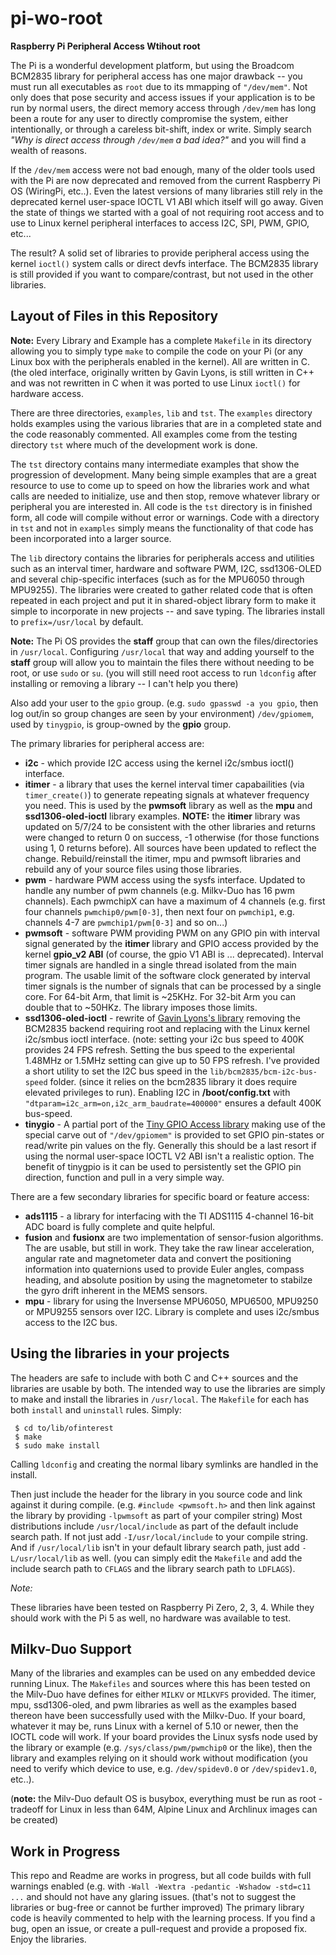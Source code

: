 # pi-wo-root
**Raspberry Pi Peripheral Access Wtihout root**

The Pi is a wonderful development platform, but using the Broadcom BCM2835 library for peripheral access has one major drawback -- you must run all executables as `root` due to its mmapping of `"/dev/mem"`. Not only does that pose security and access issues if your application is to be run by normal users, the direct memory access through `/dev/mem` has long been a route for any user to directly compromise the system, either intentionally, or through a careless bit-shift, index or write. Simply search *"Why is direct access through `/dev/mem` a bad idea?"* and you will find a wealth of reasons.

If the `/dev/mem` access were not bad enough, many of the older tools used with the Pi are now deprecated and removed from the current Raspberry Pi OS (WiringPi, etc..). Even the latest versions of many libraries still rely in the deprecated kernel user-space IOCTL V1 ABI which itself will go away. Given the state of things we started with a goal of not requiring root access and to use to Linux kernel peripheral interfaces to access I2C, SPI, PWM, GPIO, etc...

The result? A solid set of libraries to provide peripheral access using the kernel `ioctl()` system calls or direct devfs interface. The BCM2835 library is still provided if you want to compare/contrast, but not used in the other libraries.

## Layout of Files in this Repository

**Note:** Every Library and Example has a complete `Makefile` in its directory allowing you to simply type `make` to compile the code on your Pi (or any Linux box with the peripherals enabled in the kernel). All are written in C. (the oled interface, originally written by Gavin Lyons, is still written in C++ and was not rewritten in C when it was ported to use Linux `ioctl()` for hardware access.

There are three directories, `examples`, `lib` and `tst`. The `examples` directory holds examples using the various libraries that are in a completed state and the code reasonably commented. All examples come from the testing directory `tst` where much of the development work is done.

The `tst` directory contains many intermediate examples that show the progression of development. Many being simple examples that are a great resource to use to come up to speed on how the libraries work and what calls are needed to initialize, use and then stop, remove whatever library or peripheral you are interested in. All code is the `tst` directory is in finished form, all code will compile without error or warnings. Code with a directory in `tst` and not in `examples` simply means the functionality of that code has been incorporated into a larger source.

The `lib` directory contains the libraries for peripherals access and utilities such as an interval timer, hardware and software PWM, I2C, ssd1306-OLED and several chip-specific interfaces (such as for the MPU6050 through MPU9255). The libraries were created to gather related code that is often repeated in each project and put it in shared-object library form to make it simple to incorporate in new projects -- and save typing. The libraries install to `prefix=/usr/local` by default.

**Note:** The Pi OS provides the **staff** group that can own the files/directories in `/usr/local`. Configuring `/usr/local` that way and adding yourself to the **staff** group will allow you to maintain the files there without needing to be root, or use `sudo` or `su`. (you will still need root access to run `ldconfig` after installing or removing a library -- I can't help you there)

Also add your user to the `gpio` group. (e.g. `sudo gpasswd -a you gpio`, then log out/in so group changes are seen by your environment) `/dev/gpiomem`, used by `tinygpio`, is group-owned by the **gpio** group.

The primary libraries for peripheral access are:

 * **i2c** - which provide I2C access using the kernel i2c/smbus ioctl() interface.
 * **itimer** - a library that uses the kernel interval timer capabailities (via `timer_create()`) to generate repeating signals at whatever frequency you need. This is used by the **pwmsoft** library as well as the **mpu** and **ssd1306-oled-ioctl** library examples. **NOTE:** the **itimer** library was updated on 5/7/24 to be consistent with the other libraries and returns were changed to return 0 on success, -1 otherwise (for those functions using 1, 0 returns before). All sources have been updated to reflect the change. Rebuild/reinstall the itimer, mpu and pwmsoft libraries and rebuild any of your source files using those libraries.
 * **pwm** - hardware PWM access using the sysfs interface. Updated to handle any number of pwm channels (e.g. Milkv-Duo has 16 pwm channels). Each pwmchipX can have a maximum of 4 channels (e.g. first four channels `pwmchip0/pwm[0-3]`, then next four on `pwmchip1`, e.g. channels 4-7 are `pwmchip1/pwm[0-3]` and so on...)
 * **pwmsoft** - software PWM providing PWM on any GPIO pin with interval signal generated by the **itimer** library and GPIO access provided by the kernel **gpio_v2 ABI** (of course, the gpio V1 ABI is ... deprecated). Interval timer signals are handled in a single thread isolated from the main program. The usable limit of the software clock generated by interval timer signals is the number of signals that can be processed by a single core. For 64-bit Arm, that limit is ~25KHz. For 32-bit Arm you can double that to ~50HKz. The library imposes those limits.
 * **ssd1306-oled-ioctl** - rewrite of [Gavin Lyons's library](https://github.com/gavinlyonsrepo/SSD1306_OLED_RPI) removing the BCM2835 backend requiring root and replacing with the Linux kernel i2c/smbus ioctl interface. (note: setting your i2c bus speed to 400K provides 24 FPS refresh. Setting the bus speed to the experiental 1.48MHz or 1.5MHz setting can give up to 50 FPS refresh. I've provided a short utility to set the I2C bus speed in the `lib/bcm2835/bcm-i2c-bus-speed` folder. (since it relies on the bcm2835 library it does require elevated privileges to run). Enabling I2C in **/boot/config.txt** with `"dtparam=i2c_arm=on,i2c_arm_baudrate=400000"` ensures a default 400K bus-speed.
 * **tinygio** - A partial port of the [Tiny GPIO Access library](http://abyz.me.uk/rpi/pigpio/examples.html) making use of the special carve out of `"/dev/gpiomem"` is provided to set GPIO pin-states or read/write pin values on the fly. Generally this should be a last resort if using the normal user-space IOCTL V2 ABI isn't a realistic option. The benefit of tinygpio is it can be used to persistently set the GPIO pin direction, function and pull in a very simple way.

There are a few secondary libraries for specific board or feature access:

 * **ads1115** - a library for interfacing with the TI ADS1115 4-channel 16-bit ADC board is fully complete and quite helpful.
 * **fusion** and **fusionx** are two implementation of sensor-fusion algorithms. The are usable, but still in work. They take the raw linear acceleration, angular rate and magnetometer data and convert the positioning information into quaternions used to provide Euler angles, compass heading, and absolute position by using the magnetometer to stabilze the gyro drift inherent in the MEMS sensors.
 * **mpu** - library for using the Inversense MPU6050, MPU6500, MPU9250 or MPU9255 sensors over I2C. Library is complete and uses i2c/smbus access to the I2C bus.

## Using the libraries in your projects

The headers are safe to include with both C and C++ sources and the libraries are usable by both. The intended way to use the libraries are simply to make and install the libraries in `/usr/local`. The `Makefile` for each has both `install` and `uninstall` rules. Simply:

```none
 $ cd to/lib/ofinterest
 $ make
 $ sudo make install
```

Calling `ldconfig` and creating the normal libary symlinks are handled in the install.

Then just include the header for the library in you source code and link against it during compile. (e.g. `#include <pwmsoft.h>` and then link against the library by providing `-lpwmsoft` as part of your compiler string) Most distributions include `/usr/local/include` as part of the default include search path. If not just add `-I/usr/local/include` to your compile string. And if `/usr/local/lib` isn't in your default library search path, just add `-L/usr/local/lib` as well. (you can simply edit the `Makefile` and add the include search path to `CFLAGS` and the library search path to `LDFLAGS`).

*Note:*

These libraries have been tested on Raspberry Pi Zero, 2, 3, 4. While they should work with the Pi 5 as well, no hardware was available to test.

## Milkv-Duo Support

Many of the libraries and examples can be used on any embedded device running Linux. The `Makefiles` and sources where this has been tested on the Milv-Duo have defines for either `MILKV` or `MILKVFS` provided. The itimer, mpu, ssd1306-oled, and pwm libraries as well as the examples based thereon have been successfully used with the Milkv-Duo. If your board, whatever it may be, runs Linux with a kernel of 5.10 or newer, then the IOCTL code will work. If your board provides the Linux sysfs node used by the library or example (e.g. `/sys/class/pwm/pwmchip0` or the like), then the library and examples relying on it should work without modification (you need to verify which device to use, e.g. `/dev/spidev0.0` or `/dev/spidev1.0`, etc..).

(**note:** the Milv-Duo default OS is busybox, everything must be run as root - tradeoff for Linux in less than 64M, Alpine Linux and Archlinux images can be created)

## Work in Progress

This repo and Readme are works in progress, but all code builds with full warnings enabled (e.g. with `-Wall -Wextra -pedantic -Wshadow -std=c11 ...` and should not have any glaring issues. (that's not to suggest the libraries or bug-free or cannot be further improved) The primary library code is heavily commented to help with the learning process. If you find a bug, open an issue, or create a pull-request and provide a proposed fix. Enjoy the libraries.
